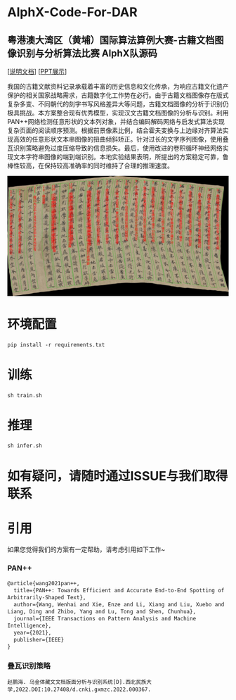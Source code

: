 # AlphX-Code-For-DAR
## 粤港澳大湾区（黄埔）国际算法算例大赛-古籍文档图像识别与分析算法比赛 AlphX队源码
[[说明文档](https://docs.qq.com/doc/DWk9IZ2JYVnNyc0hM)] [[PPT展示](https://docs.qq.com/doc/DWk9IZ2JYVnNyc0hM)]


我国的古籍文献资料记录承载着丰富的历史信息和文化传承，为响应古籍文化遗产保护的相关国家战略需求，古籍数字化工作势在必行。由于古籍文档图像存在版式复杂多变、不同朝代的刻字书写风格差异大等问题，古籍文档图像的分析于识别仍极具挑战。本方案整合现有优秀模型，实现汉文古籍文档图像的分析与识别。利用PAN++网络检测任意形状的文本列对象，并结合编码解码网络与启发式算法实现复杂页面的阅读顺序预测。根据前景像素比例，结合霍夫变换与上边缘对齐算法实现高效的任意形状文本串图像的扭曲倾斜矫正。针对过长的文字序列图像，使用叠瓦识别策略避免过度压缩导致的信息损失。最后，使用改进的卷积循环神经网络实现文本字符串图像的端到端识别。本地实验结果表明，所提出的方案稳定可靠，鲁棒性较高，在保持较高准确率的同时维持了合理的推理速度。 


![example](vis/image_553.jpg)
# 环境配置
`pip install -r requirements.txt`
# 训练
`
sh train.sh
`
# 推理
`
sh infer.sh
`
# 如有疑问，请随时通过ISSUE与我们取得联系

# 引用
如果您觉得我们的方案有一定帮助，请考虑引用如下工作~
### PAN++
```
@article{wang2021pan++,
  title={PAN++: Towards Efficient and Accurate End-to-End Spotting of Arbitrarily-Shaped Text},
  author={Wang, Wenhai and Xie, Enze and Li, Xiang and Liu, Xuebo and Liang, Ding and Zhibo, Yang and Lu, Tong and Shen, Chunhua},
  journal={IEEE Transactions on Pattern Analysis and Machine Intelligence},
  year={2021},
  publisher={IEEE}
}
```
### 叠瓦识别策略
```
赵鹏海. 乌金体藏文文档版面分析与识别系统[D].西北民族大学,2022.DOI:10.27408/d.cnki.gxmzc.2022.000367.
```
